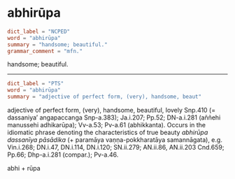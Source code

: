 # abhirūpa

``` toml
dict_label = "NCPED"
word = "abhirūpa"
summary = "handsome; beautiful."
grammar_comment = "mfn."
```

handsome; beautiful.

--------------------

``` toml
dict_label = "PTS"
word = "abhirūpa"
summary = "adjective of perfect form, (very), handsome, beaut"
```

adjective of perfect form, (very), handsome, beautiful, lovely Snp.410 (= dassaniya’ angapaccanga Snp\-a.383); Ja.i.207; Pp.52; DN\-a.i.281 (aññehi manussehi adhikarūpa); Vv\-a.53; Pv\-a.61 (abhikkanta). Occurs in the idiomatic phrase denoting the characteristics of true beauty *abhirūpa dassanīya pāsādika* (\+ paramāya vaṇṇa\-pokkharatāya samannāgata), e.g. Vin.i.268; DN.i.47, DN.i.114, DN.i.120; SN.ii.279; AN.ii.86, AN.ii.203 Cnd.659; Pp.66; Dhp\-a.i.281 (compar.); Pv\-a.46.

abhi \+ rūpa


